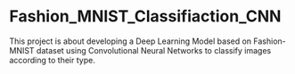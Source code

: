 # Fashion_MNIST_Classifiaction_CNN
This project is about developing a Deep Learning Model based on Fashion-MNIST dataset using Convolutional Neural Networks to classify images according to their type. 
